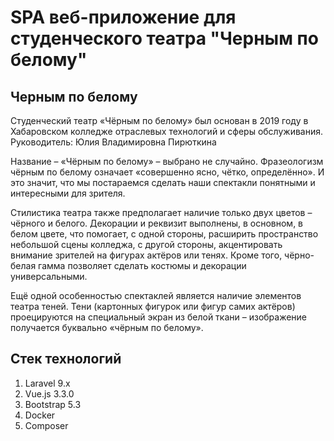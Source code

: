 # SPA веб-приложение для студенческого театра "Черным по белому"

## Черным по белому

Студенческий театр «Чёрным по белому» был основан в 2019 году в Хабаровском колледже отраслевых технологий и сферы обслуживания.
Руководитель: Юлия Владимировна Пирюткина

Название – «Чёрным по белому» – выбрано не случайно. Фразеологизм чёрным по белому означает «совершенно ясно, чётко, определённо». И это значит, что мы постараемся сделать наши спектакли понятными и интересными для зрителя.

Стилистика театра также предполагает наличие только двух цветов – чёрного и белого. Декорации и реквизит выполнены, в основном, в белом цвете, что помогает, с одной стороны, расширить пространство небольшой сцены колледжа, с другой стороны, акцентировать внимание зрителей на фигурах актёров или тенях. Кроме того, чёрно-белая гамма позволяет сделать костюмы и декорации универсальными.

Ещё одной особенностью спектаклей является наличие элементов театра теней. Тени (картонных фигурок или фигур самих актёров) проецируются на специальный экран из белой ткани – изображение получается буквально «чёрным по белому».

## Стек технологий

1. Laravel 9.x
2. Vue.js 3.3.0
3. Bootstrap 5.3
4. Docker
5. Composer

